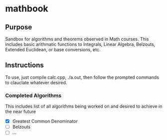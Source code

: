 # mathbook

## Purpose
Sandbox for algorithms and theorems observed in Math courses. 
This includes basic arithmatic functions to Integrals, Linear Algebra, Belzouts, Extended Euclidean, or base conversions, etc.

## Instructions
To use, just compile calc.cpp, ./a.out, then follow the prompted commands to 
clauclate whatever desired.

### Completed Algorithms
This includes list of all algorithms being worked on and desired to achieve in the near future

- [X] Greatest Common Denominator
- [ ] Belzouts 
- [ ] ...
